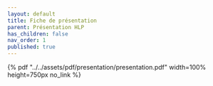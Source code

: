 ```yaml
---
layout: default
title: Fiche de présentation
parent: Présentation HLP
has_children: false
nav_order: 1
published: true
---
```


{% pdf "../../assets/pdf/presentation/presentation.pdf" width=100% height=750px no_link %}
